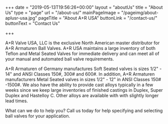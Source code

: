 +++
date = "2019-05-13T19:56:26+00:00"
layout = "aboutUs"
title = "About Us"
type = "page"
url = "/about-us/"
mainPageImage = "/pageimg/about-aplusr-usa.jpg"
pageTitle = "About A+R USA"
buttonLink = "/contact-us/"
buttonText = "Contact Us"

+++

A+R Valve USA, LLC is the exclusive North American master distributor for A+R Armaturen Ball Valves. A+R USA maintains a large inventory of both Teflon and Metal Seated Valves for immediate delivery and can meet all of your manual and automated ball valve requirements.

A+R Armaturen of Germany manufactures Soft Seated valves is sizes 1/2" - 14" and ANSI Classes 150#, 300# and 600#. In addition, A+R Armaturen manufacturers Metal Seated valves in sizes 1/2" - 12" in ANSI Classes 150# -1500#. We also have the ability to provide cast alloys typically in a few weeks since we keep large inventories of finished castings in Duplex, Super Duplex and Hastelloy C. Other alloys are available with with slightly longer lead times.

What can we do to help you? Call us today for help specifying and selecting ball valves for your application.